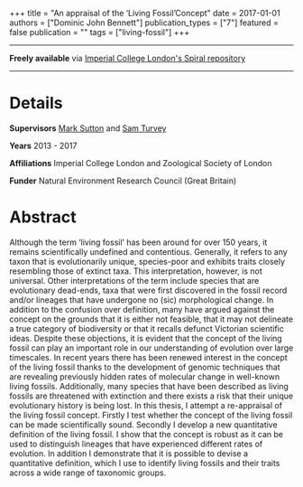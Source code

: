 +++
title = "An appraisal of the ‘Living Fossil’Concept"
date = 2017-01-01
authors = ["Dominic John Bennett"]
publication_types = ["7"]
featured = false
publication = ""
tags = ["living-fossil"]
+++

----

**Freely available** via [Imperial College London's Spiral repository](https://spiral.imperial.ac.uk/handle/10044/1/68534)

----

# Details

**Supervisors** [Mark Sutton](https://www.imperial.ac.uk/people/m.sutton) and [Sam Turvey](https://www.zsl.org/science/users/samuel-turvey)

**Years** 2013 - 2017

**Affiliations** Imperial College London and Zoological Society of London

**Funder** Natural Environment Research Council (Great Britain)

# Abstract
Although the term ‘living fossil’ has been around for over 150 years, it remains scientifically undefined and contentious. Generally, it refers to any taxon that is evolutionarily unique, species-poor and exhibits traits closely resembling those of extinct taxa. This interpretation, however, is not universal. Other interpretations of the term include species that are evolutionary dead-ends, taxa that were first discovered in the fossil record and/or lineages that have undergone no (sic) morphological change. In addition to the confusion over definition, many have argued against the concept on the grounds that it is either not feasible, that it may not delineate a true category of biodiversity or that it recalls defunct Victorian scientific ideas. Despite these objections, it is evident that the concept of the living fossil can play an important role in our understanding of evolution over large timescales. In recent years there has been renewed interest in the concept of the living fossil thanks to the development of genomic techniques that are revealing previously hidden rates of molecular change in well-known living fossils. Additionally, many species that have been described as living fossils are threatened with extinction and there exists a risk that their unique evolutionary history is being lost. In this thesis, I attempt a re-appraisal of the living fossil concept. Firstly I test whether the concept of the living fossil can be made scientifically sound. Secondly I develop a new quantitative definition of the living fossil. I show that the concept is robust as it can be used to distinguish lineages that have experienced different rates of evolution. In addition I demonstrate that it is possible to devise a quantitative definition, which I use to identify living fossils and their traits across a wide range of taxonomic groups.
